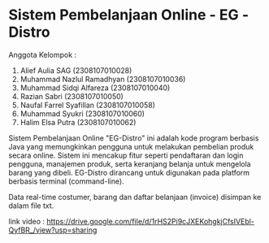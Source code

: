 # Sistem Pembelanjaan Online - EG -Distro

Anggota Kelompok :
  1. Alief Aulia SAG (2308107010028)
  2. Muhammad Nazlul Ramadhyan (2308107010036)
  3. Muhammad Sidqi Alfareza (2308107010040)
  4. Razian Sabri (2308107010050)
  5. Naufal Farrel Syafillan (2308107010058)
  6. Muhammad Syukri (2308107010060)
  7. Halim Elsa Putra (2308107010062)
     
Sistem Pembelanjaan Online "EG-Distro" ini adalah kode program berbasis Java yang memungkinkan pengguna untuk melakukan pembelian produk secara online. Sistem ini mencakup fitur seperti pendaftaran dan login pengguna, manajemen produk, serta keranjang belanja untuk mengelola barang yang dibeli. EG-Distro dirancang untuk digunakan pada platform berbasis terminal (command-line).

Data real-time costumer, barang dan daftar belanjaan (invoice) disimpan ke dalam file txt.

link video :
https://drive.google.com/file/d/1rHS2Pi9cJXEKohgkjCfsIVEbl-QyfBR_/view?usp=sharing


